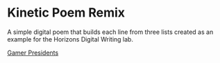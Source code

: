 # Kinetic Poem Remix

A simple digital poem that builds each line from three lists created as an example for the Horizons Digital Writing lab.

[Gamer Presidents](https://imaginary-ossified-alamosaurus.glitch.me/)
